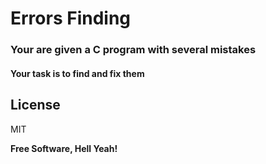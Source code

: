 # Errors Finding
### Your are given a C program with several mistakes
#### Your task is to find and fix them

License
----

MIT


**Free Software, Hell Yeah!**
